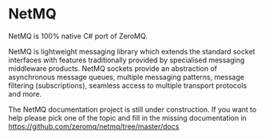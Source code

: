 NetMQ
===================

NetMQ is 100% native C# port of ZeroMQ.

NetMQ is lightweight messaging library which extends the standard socket interfaces with features traditionally provided by specialised messaging middleware products. NetMQ sockets provide an abstraction of asynchronous message queues, multiple messaging patterns, message filtering (subscriptions), seamless access to multiple transport protocols and more.

The NetMQ documentation project is still under construction. If you want to help please pick one of the topic and fill in the missing documentation in https://github.com/zeromq/netmq/tree/master/docs
